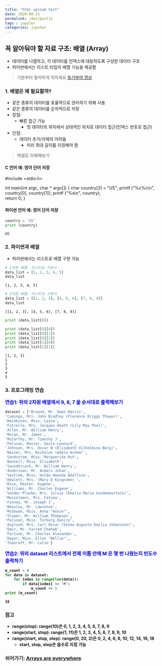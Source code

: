 ```yaml
---
title: "html upload test"
date: 2020-08-21
permalink: /dev/post12
tags : jupyter
categories: jupyter
---
```


## 꼭 알아둬야 할 자료 구조: 배열 (Array)
* 데이터를 나열하고, 각 데이터를 인덱스에 대응하도록 구성한 데이터 구조
* 파이썬에서는 리스트 타입이 배열 기능을 제공함

> 기본부터 철저하게 익히세요 [동기부여 영상](https://youtu.be/whFZCmN__mM)

### 1. 배열은 왜 필요할까?
- 같은 종류의 데이터를 효율적으로 관리하기 위해 사용
- 같은 종류의 데이터를 순차적으로 저장
- 장점: 
  - 빠른 접근 가능
    - 첫 데이터의 위치에서 상대적인 위치로 데이터 접근(인덱스 번호로 접근)
- 단점: 
  - 데이터 추가/삭제의 어려움
    - 미리 최대 길이를 지정해야 함
  
> 엑셀로 이해해보기

#### C 언어 예: 영어 단어 저장
#include <stdio.h>

int main(int argc, char * argv[])
{
    char country[3] = "US";
    printf ("%c%c\n", country[0], country[1]);
    printf ("%s\n", country);    
    return 0;
}
#### 파이썬 언어 예: 영어 단어 저장


```python
country = 'US'
print (country)
```

    US


### 2. 파이썬과 배열
- 파이썬에서는 리스트로 배열 구현 가능


```python
# 1차원 배열: 리스트로 구현시
data_list = [1, 2, 3, 4, 5]
data_list
```




    [1, 2, 3, 4, 5]




```python
# 2차원 배열: 리스트로 구현시
data_list = [[1, 2, 3], [4, 5, 6], [7, 8, 9]]
data_list
```




    [[1, 2, 3], [4, 5, 6], [7, 8, 9]]




```python
print (data_list[0])

print (data_list[0][0])
print (data_list[0][1])
print (data_list[0][2])
print (data_list[1][0])
print (data_list[1][1])
```

    [1, 2, 3]
    1
    2
    3
    4
    5


### 3. 프로그래밍 연습 

<div class="alert alert-block alert-warning">
<strong><font color="blue" size="3em">연습1: 위의 2차원 배열에서 9, 8, 7 을 순서대로 출력해보기</font></strong><br>
</div>


```python
dataset = ['Braund, Mr. Owen Harris',
'Cumings, Mrs. John Bradley (Florence Briggs Thayer)',
'Heikkinen, Miss. Laina',
'Futrelle, Mrs. Jacques Heath (Lily May Peel)',
'Allen, Mr. William Henry',
'Moran, Mr. James',
'McCarthy, Mr. Timothy J',
'Palsson, Master. Gosta Leonard',
'Johnson, Mrs. Oscar W (Elisabeth Vilhelmina Berg)',
'Nasser, Mrs. Nicholas (Adele Achem)',
'Sandstrom, Miss. Marguerite Rut',
'Bonnell, Miss. Elizabeth',
'Saundercock, Mr. William Henry',
'Andersson, Mr. Anders Johan',
'Vestrom, Miss. Hulda Amanda Adolfina',
'Hewlett, Mrs. (Mary D Kingcome) ',
'Rice, Master. Eugene',
'Williams, Mr. Charles Eugene',
'Vander Planke, Mrs. Julius (Emelia Maria Vandemoortele)',
'Masselmani, Mrs. Fatima',
'Fynney, Mr. Joseph J',
'Beesley, Mr. Lawrence',
'McGowan, Miss. Anna "Annie"',
'Sloper, Mr. William Thompson',
'Palsson, Miss. Torborg Danira',
'Asplund, Mrs. Carl Oscar (Selma Augusta Emilia Johansson)',
'Emir, Mr. Farred Chehab',
'Fortune, Mr. Charles Alexander',
'Dwyer, Miss. Ellen "Nellie"',
'Todoroff, Mr. Lalio']
```

<div class="alert alert-block alert-warning">
<strong><font color="blue" size="3em">연습2: 위의 dataset 리스트에서 전체 이름 안에 M 은 몇 번 나왔는지 빈도수 출력하기</font></div>


```python
m_count = 0
for data in dataset:
    for index in range(len(data)):
        if data[index] == 'M':
            m_count += 1
print (m_count)
```

    38


### 참고
* range(stop): range(10)은 0, 1, 2, 3, 4, 5, 6, 7, 8, 9
* range(start, stop): range(1, 11)은 1, 2, 3, 4, 5, 6, 7, 8, 9, 10
* range(start, stop, step): range(0, 20, 2)은 0, 2, 4, 6, 8, 10, 12, 14, 16, 18
  - start, stop, step은 음수로 지정 가능

### 쉬어가기: [Arrays are everywhere](https://youtu.be/ks-q6gKoQKs)
